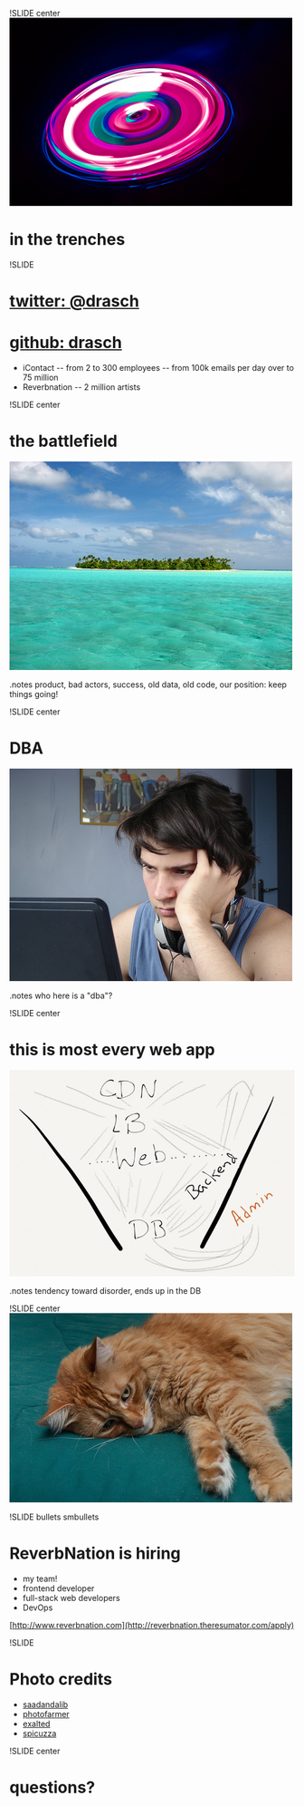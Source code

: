 !SLIDE center
![me](saadandalib_6954076459_caab6673d3.jpg)
# in the trenches

!SLIDE 
# [twitter: @drasch](http://twitter.com/drasch)
# [github: drasch](http://github.com/drasch)

- iContact
-- from 2 to 300 employees
-- from 100k emails per day over to 75 million
- Reverbnation
-- 2 million artists


!SLIDE center
# the battlefield
![spicuzza](island_spicuzza_4661202721_aaa3efd883.jpg)

.notes product, bad actors, success, old data, old code, our position: keep things going!

!SLIDE center
# DBA
![exalted](nerd_137720685_0aebe5ba57.jpg)

.notes who here is a "dba"?

!SLIDE center
# this is most every web app
![webapp](webapp.JPG)

.notes tendency toward disorder, ends up in the DB

!SLIDE center
![photofarmer](7949872568_ba8f714d82.jpg)

!SLIDE bullets smbullets
# ReverbNation is hiring
- my team!
- frontend developer
- full-stack web developers
- DevOps

[http://www.reverbnation.com](http://reverbnation.theresumator.com/apply)

!SLIDE 
# Photo credits
- [saadandalib](http://www.flickr.com/photos/saadandalib/6954076459/)
- [photofarmer](http://www.flickr.com/photos/photofarmer/7949872568/)
- [exalted](http://www.flickr.com/photos/exalted/137720685/)
- [spicuzza](http://www.flickr.com/photos/spicuzza/4661202721/)


!SLIDE center
# questions?
